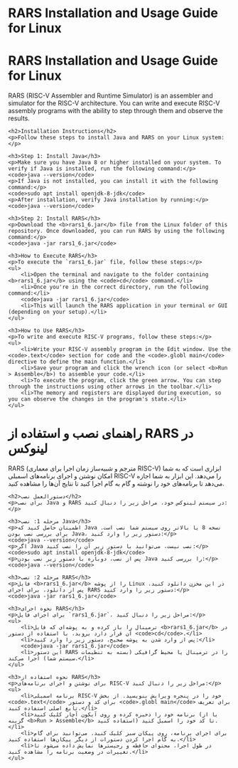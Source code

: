 # RARS Installation and Usage Guide for Linux

<div class="english">
    <h1>RARS Installation and Usage Guide for Linux</h1>
    <p>RARS (RISC-V Assembler and Runtime Simulator) is an assembler and simulator for the RISC-V architecture. You can write and execute RISC-V assembly programs with the ability to step through them and observe the results.</p>

    <h2>Installation Instructions</h2>
    <p>Follow these steps to install Java and RARS on your Linux system:</p>

    <h3>Step 1: Install Java</h3>
    <p>Make sure you have Java 8 or higher installed on your system. To verify if Java is installed, run the following command:</p>
    <code>java --version</code>
    <p>If Java is not installed, you can install it with the following command:</p>
    <code>sudo apt install openjdk-8-jdk</code>
    <p>After installation, verify Java installation by running:</p>
    <code>java --version</code>

    <h3>Step 2: Install RARS</h3>
    <p>Download the <b>rars1_6.jar</b> file from the Linux folder of this repository. Once downloaded, you can run RARS by using the following command:</p>
    <code>java -jar rars1_6.jar</code>

    <h3>How to Execute RARS</h3>
    <p>To execute the `rars1_6.jar` file, follow these steps:</p>
    <ul>
        <li>Open the terminal and navigate to the folder containing <b>rars1_6.jar</b> using the <code>cd</code> command.</li>
        <li>Once you're in the correct directory, run the following command:</li>
        <code>java -jar rars1_6.jar</code>
        <li>This will launch the RARS application in your terminal or GUI (depending on your setup).</li>
    </ul>

    <h3>How to Use RARS</h3>
    <p>To write and execute RISC-V programs, follow these steps:</p>
    <ul>
        <li>Write your RISC-V assembly program in the Edit window. Use the <code>.text</code> section for code and the <code>.globl main</code> directive to define the main function.</li>
        <li>Save your program and click the wrench icon (or select <b>Run > Assemble</b>) to assemble your code.</li>
        <li>To execute the program, click the green arrow. You can step through the instructions using other arrows in the toolbar.</li>
        <li>The memory and registers are displayed during execution, so you can observe the changes in the program's state.</li>
    </ul>
</div>

<div class="persian">
    <h1>راهنمای نصب و استفاده از RARS در لینوکس</h1>
    <p>RARS (مترجم و شبیه‌ساز زمان اجرا برای معماری RISC-V) ابزاری است که به شما امکان نوشتن و اجرای برنامه‌های اسمبلی RISC-V را می‌دهد. این ابزار به شما اجازه می‌دهد تا برنامه‌های خود را نوشته و گام به گام اجرا کنید تا نتایج آن‌ها را مشاهده کنید.</p>

    <h2>دستورالعمل نصب</h2>
    <p>برای نصب Java و RARS در سیستم لینوکس خود، مراحل زیر را دنبال کنید:</p>

    <h3>مرحله 1: نصب Java</h3>
    <p>اطمینان حاصل کنید که Java نسخه 8 یا بالاتر روی سیستم شما نصب است. برای بررسی نصب بودن Java، دستور زیر را وارد کنید:</p>
    <code>java --version</code>
    <p>اگر Java نصب نیست، می‌توانید با دستور زیر آن را نصب کنید:</p>
    <code>sudo apt install openjdk-8-jdk</code>
    <p>پس از نصب، دوباره با دستور زیر نصب بودن Java را بررسی کنید:</p>
    <code>java --version</code>

    <h3>مرحله 2: نصب RARS</h3>
    <p>فایل <b>rars1_6.jar</b> را از پوشه Linux در این مخزن دانلود کنید. پس از دانلود، برای اجرای RARS دستور زیر را وارد کنید:</p>
    <code>java -jar rars1_6.jar</code>

    <h3>نحوه اجرای RARS</h3>
    <p>برای اجرای فایل `rars1_6.jar`، مراحل زیر را دنبال کنید:</p>
    <ul>
        <li>ترمینال را باز کرده و به پوشه‌ای که فایل <b>rars1_6.jar</b> در آن قرار دارد بروید، با استفاده از دستور <code>cd</code>.</li>
        <li>پس از وارد شدن به پوشه صحیح، دستور زیر را وارد کنید:</li>
        <code>java -jar rars1_6.jar</code>
        <li>این دستور RARS را در ترمینال یا محیط گرافیکی (بسته به تنظیمات سیستم شما) اجرا می‌کند.</li>
    </ul>

    <h3>نحوه استفاده از RARS</h3>
    <p>برای نوشتن و اجرای برنامه‌های RISC-V مراحل زیر را دنبال کنید:</p>
    <ul>
        <li>برنامه اسمبلی RISC-V خود را در پنجره ویرایش بنویسید. از بخش <code>.text</code> برای کد و دستور <code>.globl main</code> برای تعریف تابع اصلی استفاده کنید.</li>
        <li>برنامه خود را ذخیره کرده و روی آیکون آچار کلیک کنید (یا از گزینه <b>Run > Assemble</b> استفاده کنید) تا کد خود را اسمبل کنید.</li>
        <li>برای اجرای برنامه، روی پیکان سبز کلیک کنید. می‌توانید برای گام به گام اجرا کردن دستورات از دیگر پیکان‌ها استفاده کنید.</li>
        <li>در طول اجرا، محتوای حافظه و رجیسترها نمایش داده می‌شود تا تغییرات در وضعیت برنامه را مشاهده کنید.</li>
    </ul>
</div>